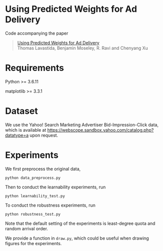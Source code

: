 # Using Predicted Weights for Ad Delivery

Code accompanying the paper
> [Using Predicted Weights for Ad Delivery](https://arxiv.org/abs/2106.01079) \
> Thomas Lavastida, Benjamin Moseley, R. Ravi and Chenyang Xu


# Requirements

Python >= 3.6.11


matplotlib >= 3.3.1


# Dataset

We use the Yahoo! Search Marketing Advertiser Bid-Impression-Click
data, which is available at https://webscope.sandbox.yahoo.com/catalog.php?datatype=a upon request.

# Experiments

We first preprocess the original data,
```
python data_preprocess.py
```

Then to conduct the learnability experiments, run
```
python learnability_test.py
```

To conduct the robustness experiments, run
```
python robustness_test.py
```
Note that the default setting of the experiments is least-degree quota and random arrival order.

We provide a function in ``draw.py``, which could be useful when drawing figures for the experiments.

